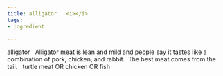```yaml
---
title: alligator   <i></i>
tags:
- ingredient

---
```

alligator    Alligator meat is lean and mild and people say it tastes like a combination of pork, chicken, and rabbit.  The best meat comes from the tail.   turtle meat OR chicken OR fish
